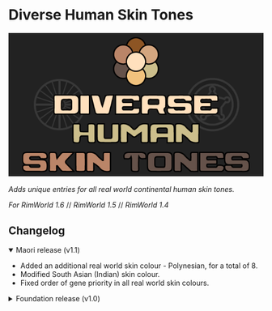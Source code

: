 # Diverse Human Skin Tones

![Diverse Human Skin Tones mod art](https://raw.githubusercontent.com/20-Four-Systems/rimworld-mods/master/images/diversehumanskintones.png)

*Adds unique entries for all real world continental human skin tones.*

*For RimWorld 1.6* // *RimWorld 1.5* // *RimWorld 1.4*

## Changelog

<details open>
	<summary>Maori release (v1.1)</summary>

- Added an additional real world skin colour - Polynesian, for a total of 8.
- Modified South Asian (Indian) skin colour.
- Fixed order of gene priority in all real world skin colours.

</details>

<details>
	<summary>Foundation release (v1.0)</summary>

Added 7 real world skin colours:
- Northern European
- Southern European (Mediterranean)
- West Asian (Arabian)
- East Asian
- South Asian (Indian)
- North African (Levantine)
- Southern African

</details>
